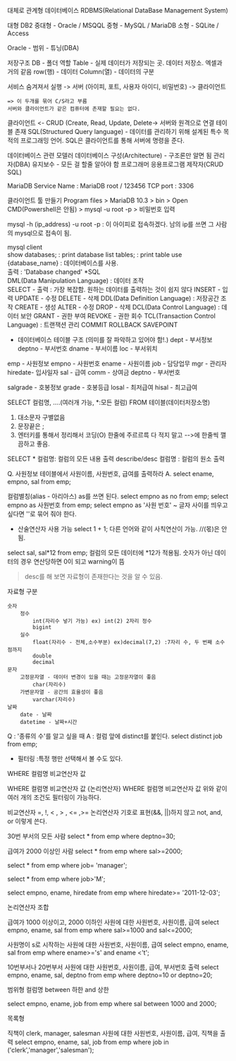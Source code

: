 대체로 관계형 데이터베이스 RDBMS(Relational DataBase Management System)


대형 DB2
중대형 - Oracle / MSQQL
중형 - MySQL / MariaDB
소형 - SQLite / Access

Oracle - 범위 - 튜닝(DBA)

저장구조
    DB - 폴더 역할
        Table - 실제 데이터가 저장되는 곳. 데이터 저장소. 엑셀과 거의 같음
        row(행) - 데이터
        Column(열) - 데이터의 구분

서비스 숨겨져서 실행
    -> 서버 (아이피, 포트, 사용자 아이디, 비밀번호)
    -> 클라이언트
    
    => 이 두개를 묶어 C/S라고 부름
    서버와 클라이언트가 같은 컴퓨터에 존재할 필요는 없다.

클라이언트 <- CRUD (Create, Read, Update, Delete-> 서버와 원격으로 연결
                테이블 존재
SQL(Structured Query language) - 데이터를 관리하기 위해 설계된 특수 목적의 프로그래밍 언어.
SQL은 클라이언트를 통해 서버에 명령을 준다.

데이터베이스 관련
모델러
    데이터베이스 구성(Architecture) - 구조론만 알면 됨
관리자(DBA)
    유지보수 - 모든 걸 할줄 알아야 함
프로그래머
    응용프로그램 제작자(CRUD SQL)


MariaDB
Service Name : MariaDB
root / 123456
TCP port : 3306

클라이언트 툴 만들기
    Program files > MariaDB 10.3 > bin > Open CMD(Powershell은 안됨) > mysql -u root -p > 비밀번호 입력

mysql -h (ip_address) -u root -p : 이 아이피로 접속하겠다.
남의 ip를 쓰면 그 사람의 mysql으로 접속이 됨.

mysql client  
    <Command>
        show 
            databases; : print database list
            tables; : print table
        use {database_name} : 데이터베이스를 사용.  
        출력 : 'Database changed' 
    <SQL>
*SQL  
DML(Data Manipulation Language) : 데이터 조작  
    SELECT - 출력 : 가장 복잡함. 원하는 데이터를 출력하는 것이 쉽지 않다
    INSERT - 입력
    UPDATE - 수정 
    DELETE - 삭제
DDL(Data Definition Language) : 저장공간 조작 
    CREATE - 생성
    ALTER - 수정
    DROP - 삭제
DCL(Data Control Language) : 데이터 보안
    GRANT - 권한 부여
    REVOKE - 권한 회수
TCL(Transaction Control Language) : 트랜잭션 관리
    COMMIT
    ROLLBACK
    SAVEPOINT


* 데이터베이스 테이블 구조 (의미를 잘 파악하고 있어야 함!.)
dept        - 부서정보
    deptno  - 부서번호
    dname   - 부서이름
    loc     - 부서위치

emp         - 사원정보
    empno   - 사원번호
    ename   - 사원이름
    job     - 담당업무
    mgr     - 관리자
    hiredate- 입사일자
    sal     - 급여
    comm    - 상여금
    deptno  - 부서번호

salgrade    - 호봉정보
    grade   - 호봉등급
    losal   - 최저급여
    hisal   - 최고급여

SELECT 컬럼명, ....(여러개 가능, *:모든 컬럼) FROM 테이블(데이터저장소명)
1. 대소문자 구별없음
2. 문장끝은 ;
3. 엔터키를 통해서 정리해서 코딩(O) 한줄에 주르르륵 다 적지 말고 -->에 한줄씩 깰끔하고 좋음.

SELECT * 컬럼명: 컬럼의 모든 내용 출력
describe/desc 컬럼명 : 컬럼의 원소 출력

Q. 사원정보 테이블에서 사원이름, 사원번호, 급여를 출력하라
A. select ename, empno, sal from emp;

컬럼별칭(alias - 아리아스)
as를 쓰면 된다.
select empno as no from emp;
select empno as 사원번호 from emp;
select empno as '사원 번호' ~ 글자 사이를 띄우고 싶다면 ''로 묶어 줘야 한다.


* 산술연산자 사용 가능
select 1 + 1; 다른 언어와 같이 사칙연산이 가능. //(몫)은 안됨.

select sal, sal*12 from emp; 
컬럼의 모든 데이터에 *12가 적용됨. 숫자가 아닌 데이터의 경우 연산당하면 0이 되고 warning이 뜸

> desc를 해 보면 자료형이 존재한다는 것을 알 수 있음. 

자료형 구분

    숫자
        정수
            int(자리수 넣기 가능) ex) int(2) 2자리 정수
            bigint
        실수
            float(자리수 - 전체,소수부분) ex)decimal(7,2) :7자리 수, 두 번째 소수점까지
            double
            decimal
    문자
        고정문자열 - 데이터 변경이 있을 때는 고정문자열이 좋음
            char(자리수) 
        가변문자열 - 공간의 효율성이 좋음
            varchar(자리수) 
    날짜
        date - 날짜
        datetime - 날짜+시간

Q : '종류의 수'를 알고 싶을 때
A : 컬럼 앞에 distinct를 붙인다.
select distinct job from emp;

* 필터링 :특정 행만 선택해서 볼 수도 있다.

WHERE 컬럼명 비교연산자 값

WHERE 컬럼명 비교연산자 값 {논리연산자} WHERE 컬럼명 비교연산자 값 
위와 같이 여러 개의 조건도 필터링이 가능하다.

비교연산자
    =, !, < , > , <= ,>=
논리연산자
    기호로 표현(&&, ||)하지 않고 not, and, or 이렇게 쓴다.

30번 부서의 모든 사람
select * from emp where deptno=30;

급여가 2000 이상인 사람
select * from emp where sal>=2000;

select * from emp where job= 'manager';

select * from emp where job>'M';

select empno, ename, hiredate from emp where hiredate>= '2011-12-03';

논리연산자 조합

급여가 1000 이상이고, 2000 이하인 사원에 대한 사원번호, 사원이름, 급여
select empno, ename, sal from emp where sal>=1000 and sal<=2000;

사원명이 s로 시작하는 사원에 대한 사원번호, 사원이름, 급여
select empno, ename, sal from emp where ename>='s' and ename <'t';

10번부서나 20번부서 사원에 대한 사원번호, 사원이름, 급여, 부서번호 출력
select empno, ename, sal, deptno from emp where deptno=10 or deptno=20;


범위형
    컬럼명 between 하한 and 상한

select empno, ename, job from emp where sal between 1000 and 2000;

목록형

직책이 clerk, manager, salesman 사원에 대한 사원번호, 사원이름, 급여, 직책을 출력
select empno, ename, sal, job from emp where job in ('clerk','manager','salesman');